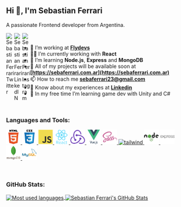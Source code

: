 ## Hi 👋, I'm Sebastian Ferrari</h1>
A passionate Frontend developer from Argentina.

<a href="https://twitter.com/sebaferrari23" target="_blank">
<img align="left" alt="Sebastian Ferrari Twitter" width="22px" src="https://icongr.am/fontawesome/twitter.svg?size=128&color=70c8ff" />
</a>
<a href="https://www.linkedin.com/in/sebaferrari/" target="_blank">
<img align="left" alt="Sebastian Ferrari LinkedIN" width="22px" src="https://icongr.am/fontawesome/linkedin.svg?size=128&color=70c8ff" />
</a>
<a href="http://instagram.com/sebaferrari" target="_blank">
<img align="left" alt="Sebastian Ferrari Instagram" width="22px" src="https://icongr.am/fontawesome/instagram.svg?size=128&color=70c8ff" />
</a>
<br/>

- 🔭 I’m working at **[Flydevs](https://www.flydevs.com/)**
- 👨‍💻 I’m currently working with **React**
- 🌱 I’m learning **Node.js**, **Express** and **MongoDB**
- 📂 All of my projects will be available soon at **[https://sebaferrari.com.ar](https://sebaferrari.com.ar)**
- 📫 How to reach me **sebaferrari23@gmail.com**
- 📄 Know about my experiences at **[Linkedin](https://www.linkedin.com/in/sebaferrari/)**
- 👾 In my free time I’m learning game dev with Unity and C#

<br/>

<h3 align="left">Languages and Tools:</h3>
<p align="left"> 
  <a href="https://www.w3.org/html/" target="_blank">
    <img src="https://raw.githubusercontent.com/devicons/devicon/master/icons/html5/html5-original-wordmark.svg" alt="html5" width="40" height="40"/>
  </a>
  <a href="https://www.w3schools.com/css/" target="_blank">
    <img src="https://raw.githubusercontent.com/devicons/devicon/master/icons/css3/css3-original-wordmark.svg" alt="css3" width="40" height="40"/>
  </a>
  <a href="https://developer.mozilla.org/en-US/docs/Web/JavaScript" target="_blank">
     <img src="https://raw.githubusercontent.com/devicons/devicon/master/icons/javascript/javascript-original.svg" alt="javascript" width="40" height="40"/>
  </a>
  <a href="https://reactjs.org/" target="_blank">
    <img src="https://raw.githubusercontent.com/devicons/devicon/master/icons/react/react-original-wordmark.svg" alt="react" width="40" height="40"/>
  </a>
  <a href="https://redux.js.org" target="_blank">
    <img src="https://raw.githubusercontent.com/devicons/devicon/master/icons/redux/redux-original.svg" alt="redux" width="40" height="40"/>
  </a>
  <a href="https://vuejs.org/" target="_blank">
    <img src="https://raw.githubusercontent.com/devicons/devicon/master/icons/vuejs/vuejs-original-wordmark.svg" alt="vuejs" width="40" height="40"/>
  </a>
  <a href="https://sass-lang.com" target="_blank">
    <img src="https://raw.githubusercontent.com/devicons/devicon/master/icons/sass/sass-original.svg" alt="sass" width="40" height="40"/>
  </a>
  <a href="https://tailwindcss.com/" target="_blank">
    <img src="https://www.vectorlogo.zone/logos/tailwindcss/tailwindcss-icon.svg" alt="tailwind" width="40" height="40"/>
  </a>
  <a href="https://nodejs.org" target="_blank">
    <img src="https://raw.githubusercontent.com/devicons/devicon/master/icons/nodejs/nodejs-original-wordmark.svg" alt="nodejs" width="40" height="40"/>
  </a>
  <a href="https://expressjs.com" target="_blank">
    <img src="https://raw.githubusercontent.com/devicons/devicon/master/icons/express/express-original-wordmark.svg" alt="express" width="40" height="40"/>
  </a>
  <a href="https://www.mongodb.com/" target="_blank"> <img src="https://raw.githubusercontent.com/devicons/devicon/master/icons/mongodb/mongodb-original-wordmark.svg" alt="mongodb" width="40" height="40"/> </a> <a href="https://www.mysql.com/" target="_blank">
    <img src="https://raw.githubusercontent.com/devicons/devicon/master/icons/mysql/mysql-original-wordmark.svg" alt="mysql" width="40" height="40"/>
  </a>
</p>

<br/>

<h3 align="left">GitHub Stats:</h3>
<a href="https://github.com/sebaferrari23">
  <img align="center" src="https://github-readme-stats.vercel.app/api/top-langs/?username=sebaferrari23&hide=handlebars,html" alt="Most used languages" />
</a>

<a href="https://github.com/sebaferrari23">
  <img align="center" src="https://github-readme-stats.vercel.app/api?username=sebaferrari23&show_icons=true&line_height=27&count_private=true" alt="Sebastian Ferrari's GitHub Stats" />
</a>
